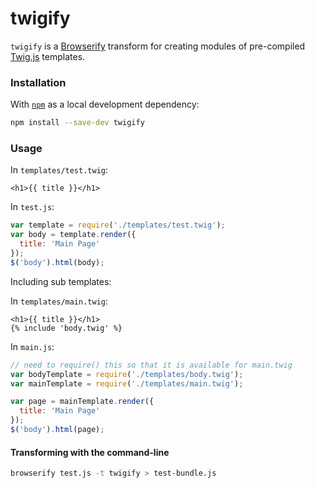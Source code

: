 twigify
=======

`twigify` is a [Browserify](https://github.com/substack/node-browserify) transform for creating modules of pre-compiled [Twig.js](https://github.com/justjohn/twig.js) templates.

### Installation ###
With [`npm`](http://npmjs.org/) as a local development dependency:

```bash
npm install --save-dev twigify
```

### Usage ###

In `templates/test.twig`:
```html+twig
<h1>{{ title }}</h1>
```

In `test.js`:
```js
var template = require('./templates/test.twig');
var body = template.render({
  title: 'Main Page'
});
$('body').html(body);
```

Including sub templates:

In `templates/main.twig`:
```html+twig
<h1>{{ title }}</h1>
{% include 'body.twig' %}
```

In `main.js`:
```js
// need to require() this so that it is available for main.twig
var bodyTemplate = require('./templates/body.twig');
var mainTemplate = require('./templates/main.twig');

var page = mainTemplate.render({
  title: 'Main Page'
});
$('body').html(page);
```

#### Transforming with the command-line ####

```bash
browserify test.js -t twigify > test-bundle.js
```
